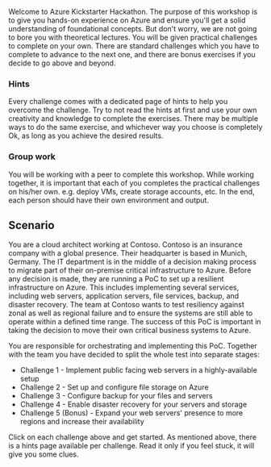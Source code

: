 Welcome to Azure Kickstarter Hackathon. The purpose of this workshop is to give you hands-on experience on Azure and ensure you'll get a solid understanding of foundational concepts. But don't worry, we are not going to bore you with theoretical lectures. You will be given practical challenges to complete on your own. There are standard challenges which you have to complete to advance to the next one, and there are bonus exercises if you decide to go above and beyond. 

### Hints
Every challenge comes with a dedicated page of hints to help you overcome the challenge. Try to not read the hints at first and use your own creativity and knowledge to complete the exercises. There may be multiple ways to do the same exercise, and whichever way you choose is completely Ok, as long as you achieve the desired results.

### Group work
You will be working with a peer to complete this workshop. While working together, it is important that each of you completes the practical challenges on his/her own. e.g. deploy VMs, create storage accounts, etc. In the end, each person should have their own environment and output.

## Scenario
You are a cloud architect working at Contoso. Contoso is an insurance company with a global presence. Their headquarter is based in Munich, Germany. The IT department is in the middle of a decision making process to migrate part of their on-premise critical infrastructure to Azure. Before any decision is made, they are running a PoC to set up a resilient infrastructure on Azure. This includes implementing several services, including web servers, application servers, file services, backup, and disaster recovery. The team at Contoso wants to test resiliency against zonal as well as regional failure and to ensure the systems are still able to operate within a defined time range. The success of this PoC is important in taking the decision to move their own critical business systems to Azure.

You are responsible for orchestrating and implementing this PoC. Together with the team you have decided to split the whole test into separate stages:

- Challenge 1 - Implement public facing web servers in a highly-available setup
- Challenge 2 - Set up and configure file storage on Azure
- Challenge 3 - Configure backup for your files and servers
- Challenge 4 - Enable disaster recovery for your servers and storage
- Challenge 5 (Bonus) - Expand your web servers' presence to more regions and increase their availability

Click on each challenge above and get started. As mentioned above, there is a hints page available per challenge. Read it only if you feel stuck, it will give you some clues.
